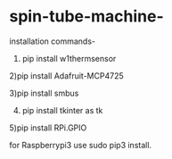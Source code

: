 # spin-tube-machine-
installation commands-
1) pip install w1thermsensor

2)pip install Adafruit-MCP4725

3)pip install smbus

4) pip install tkinter as tk

5)pip install RPi.GPIO

for  Raspberrypi3 use sudo pip3 install.
